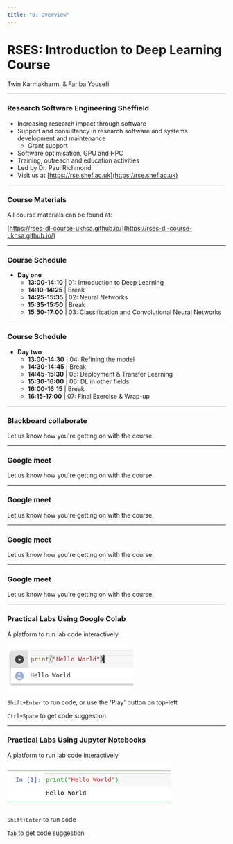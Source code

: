 ```yaml
---
title: "0. Overview"
---
```


# RSES: Introduction to Deep Learning Course

Twin Karmakharm, & Fariba Yousefi


---

<!-- .slide: data-background="assets/img/rse-logo.svg" -->
<!-- .slide: data-background-opacity="0.2" -->

### Research Software Engineering Sheffield

* Increasing research impact through software
* Support and consultancy in research software and systems development and maintenance
    * Grant support
* Software optimisation, GPU and HPC
* Training, outreach and education activities
* Led by Dr. Paul Richmond
* Visit us at [https://rse.shef.ac.uk](https://rse.shef.ac.uk)

---

### Course Materials

All course materials can be found at:

[https://rses-dl-course-ukhsa.github.io/](https://rses-dl-course-ukhsa.github.io/)

---

### Course Schedule

* **Day one**
  * **13:00-14:10** | 01: Introduction to Deep Learning
  * **14:10-14:25** | Break
  * **14:25-15:35** | 02: Neural Networks
  * **15:35-15:50** | Break
  * **15:50-17:00** | 03: Classification and Convolutional Neural Networks
  
---

### Course Schedule

* **Day two**
  * **13:00-14:30** | 04: Refining the model
  * **14:30-14:45** | Break
  * **14:45-15:30** | 05: Deployment & Transfer Learning
  * **15:30-16:00** | 06: DL in other fields
  * **16:00-16:15** | Break
  * **16:15-17:00** | 07: Final Exercise & Wrap-up
  
---
<!-- .slide: data-visibility="hidden" -->

### Blackboard collaborate

Let us know how you're getting on with the course. 

<object type="image/svg+xml" data="assets/img/bbcolab.svg" style="background: white; width: 70%; height: auto;">
<param id="layer2" class="fragment" />
<param id="layer3" class="fragment" />
<param id="layer4" class="fragment" />
</object>


---

### Google meet

Let us know how you're getting on with the course. 

<object type="image/svg+xml" data="assets/img/gmeet1.svg" style="background: white; width: 50%; height: auto;">
</object>


---

### Google meet

Let us know how you're getting on with the course. 

<object type="image/svg+xml" data="assets/img/gmeet2.svg" style="background: white; width: 50%; height: auto;">
</object>


---

### Google meet

Let us know how you're getting on with the course. 

<object type="image/svg+xml" data="assets/img/gmeet3.svg" style="background: white; width: 50%; height: auto;">
</object>


---

### Google meet

Let us know how you're getting on with the course. 

<object type="image/svg+xml" data="assets/img/gmeet4.svg" style="background: white; width: 50%; height: auto;">
</object>


---

### Practical Labs Using Google Colab
A platform to run lab code interactively

<img src="assets/img/colab-cell.png"/>

`Shift+Enter` to run code, or use the 'Play' button on top-left 

`Ctrl+Space` to get code suggestion

---


### Practical Labs Using Jupyter Notebooks
A platform to run lab code interactively

<img src="assets/img/jupyter-cell.png"/>

`Shift+Enter` to run code

`Tab` to get code suggestion


